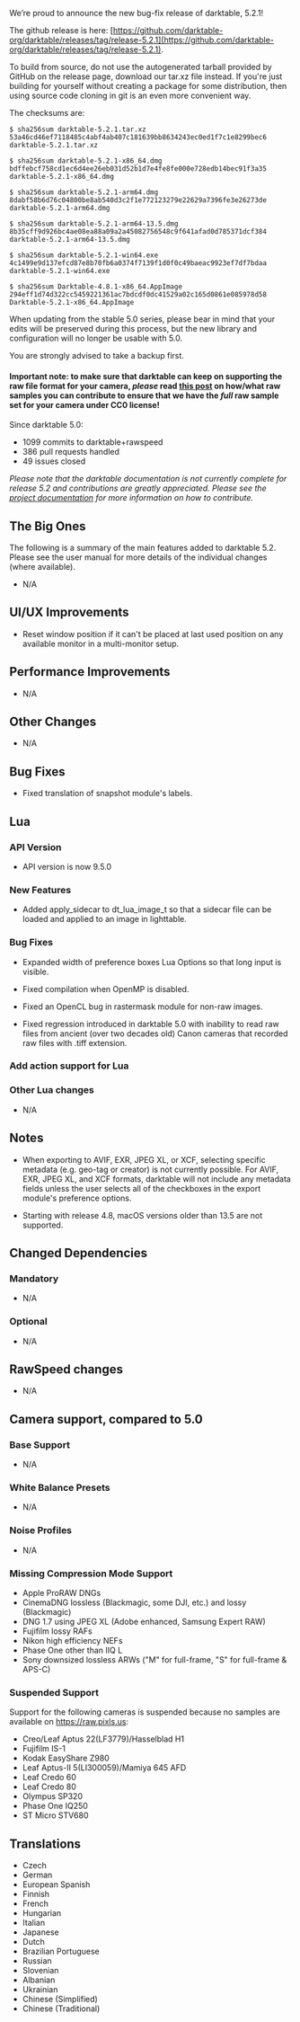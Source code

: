We’re proud to announce the new bug-fix release of darktable, 5.2.1!

The github release is here: [https://github.com/darktable-org/darktable/releases/tag/release-5.2.1](https://github.com/darktable-org/darktable/releases/tag/release-5.2.1).

To build from source, do not use the autogenerated tarball provided by GitHub on the release page, download our tar.xz file instead. If you're just building for yourself without creating a package for some distribution, then using source code cloning in git is an even more convenient way.

The checksums are:

```
$ sha256sum darktable-5.2.1.tar.xz
53a46cd46ef7118485c4abf4ab407c181639bb8634243ec0ed1f7c1e8299bec6  darktable-5.2.1.tar.xz

$ sha256sum darktable-5.2.1-x86_64.dmg
bdffebcf758cd1ec6d4ee26eb031d52b1d7e4fe8fe000e728edb14bec91f3a35  darktable-5.2.1-x86_64.dmg

$ sha256sum darktable-5.2.1-arm64.dmg
8dabf58b6d76c04800be8ab540d3c2f1e772123279e22629a7396fe3e26273de  darktable-5.2.1-arm64.dmg

$ sha256sum darktable-5.2.1-arm64-13.5.dmg
8b35cff9d926bc4ae08ea88a09a2a45082756548c9f641afad0d785371dcf384  darktable-5.2.1-arm64-13.5.dmg

$ sha256sum darktable-5.2.1-win64.exe
4c1499e9d137efcd87e8b70fb6a0374f7139f1d0f0c49baeac9923ef7df7bdaa  darktable-5.2.1-win64.exe

$ sha256sum Darktable-4.8.1-x86_64.AppImage
294eff1d74d322cc5459221361ac7bdcdf0dc41529a02c165d0861e085978d58  Darktable-5.2.1-x86_64.AppImage
```

When updating from the stable 5.0 series, please bear in mind that your edits will be preserved during this process, but the new library and configuration will no longer be usable with 5.0.

You are strongly advised to take a backup first.

#### Important note: to make sure that darktable can keep on supporting the raw file format for your camera, *please* read [this post](https://discuss.pixls.us/t/raw-samples-wanted/5420?u=lebedevri) on how/what raw samples you can contribute to ensure that we have the *full* raw sample set for your camera under CC0 license!

Since darktable 5.0:

- 1099 commits to darktable+rawspeed
- 386 pull requests handled
- 49 issues closed

_Please note that the darktable documentation is not currently complete for release 5.2
and contributions are greatly appreciated. Please see the
[project documentation](https://github.com/darktable-org/dtdocs#contributing)
for more information on how to contribute._

## The Big Ones

The following is a summary of the main features added to darktable
5.2. Please see the user manual for more details of the individual
changes (where available).

- N/A

## UI/UX Improvements

- Reset window position if it can't be placed at last used position on
  any available monitor in a multi-monitor setup.

## Performance Improvements

- N/A

## Other Changes

- N/A

## Bug Fixes

- Fixed translation of snapshot module's labels.

## Lua

### API Version

- API version is now 9.5.0

### New Features

- Added apply_sidecar to dt_lua_image_t so that a sidecar file can be loaded
  and applied to an image in lighttable.

### Bug Fixes

- Expanded width of preference boxes Lua Options so that long input is visible.

- Fixed compilation when OpenMP is disabled.

- Fixed an OpenCL bug in rastermask module for non-raw images.

- Fixed regression introduced in darktable 5.0 with inability to read
  raw files from ancient (over two decades old) Canon cameras that
  recorded raw files with .tiff extension.

### Add action support for Lua

### Other Lua changes

- N/A

## Notes

- When exporting to AVIF, EXR, JPEG XL, or XCF, selecting specific
  metadata (e.g. geo-tag or creator) is not currently possible. For
  AVIF, EXR, JPEG XL, and XCF formats, darktable will not include any
  metadata fields unless the user selects all of the checkboxes in the
  export module's preference options.

- Starting with release 4.8, macOS versions older than 13.5 are not
  supported.

## Changed Dependencies

### Mandatory

- N/A

### Optional

- N/A

## RawSpeed changes

- N/A

## Camera support, compared to 5.0

### Base Support

- N/A

### White Balance Presets

- N/A

### Noise Profiles

- N/A

### Missing Compression Mode Support

- Apple ProRAW DNGs
- CinemaDNG lossless (Blackmagic, some DJI, etc.) and lossy (Blackmagic)
- DNG 1.7 using JPEG XL (Adobe enhanced, Samsung Expert RAW)
- Fujifilm lossy RAFs
- Nikon high efficiency NEFs
- Phase One other than IIQ L
- Sony downsized lossless ARWs ("M" for full-frame, "S" for full-frame & APS-C)

### Suspended Support

Support for the following cameras is suspended because no samples are available on https://raw.pixls.us:

- Creo/Leaf Aptus 22(LF3779)/Hasselblad H1
- Fujifilm IS-1
- Kodak EasyShare Z980
- Leaf Aptus-II 5(LI300059)/Mamiya 645 AFD
- Leaf Credo 60
- Leaf Credo 80
- Olympus SP320
- Phase One IQ250
- ST Micro STV680

## Translations

- Czech
- German
- European Spanish
- Finnish
- French
- Hungarian
- Italian
- Japanese
- Dutch
- Brazilian Portuguese
- Russian
- Slovenian
- Albanian
- Ukrainian
- Chinese (Simplified)
- Chinese (Traditional)

